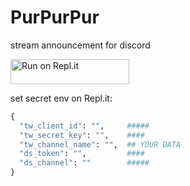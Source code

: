 # PurPurPur
stream announcement for discord

<a href="https://repl.it/github/replshiawase/PurPurPur">
  <img alt="Run on Repl.it" src="https://repl.it/badge/github/alist-org/alist-replit" style="height: 40px; width: 190px;" />
</a>


set secret env on Repl.it:

```python
{
  "tw_client_id": "",     #####
  "tw_secret_key": "",    ####
  "tw_channel_name": "",  ## YOUR DATA
  "ds_token": "",         ####
  "ds_channel": ""        #####
}
```
